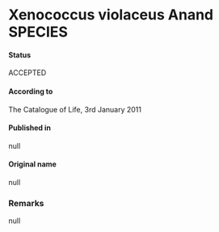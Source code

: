 Xenococcus violaceus Anand SPECIES
=======

#### Status
ACCEPTED

#### According to
The Catalogue of Life, 3rd January 2011

#### Published in
null

#### Original name
null

### Remarks
null